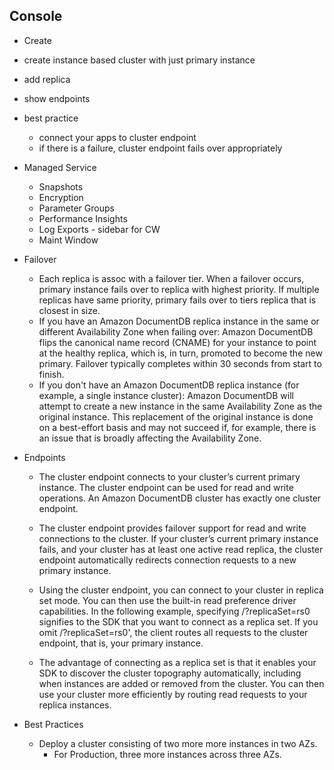 ## Console
- Create
- create instance based cluster with just primary instance
- add replica
- show endpoints 
- best practice 
  - connect your apps to cluster endpoint
  - if there is a failure, cluster endpoint fails over appropriately

- Managed Service
  - Snapshots
  - Encryption
  - Parameter Groups
  - Performance Insights
  - Log Exports - sidebar for CW
  - Maint Window

- Failover
  - Each replica is assoc with a failover tier. When a failover occurs, primary instance fails over to replica with highest priority. If multiple replicas have same priority, primary fails over to tiers replica that is closest in size.
  - If you have an Amazon DocumentDB replica instance in the same or different Availability Zone when failing over: Amazon DocumentDB flips the canonical name record (CNAME) for your instance to point at the healthy replica, which is, in turn, promoted to become the new primary. Failover typically completes within 30 seconds from start to finish.
  - If you don't have an Amazon DocumentDB replica instance (for example, a single instance cluster): Amazon DocumentDB will attempt to create a new instance in the same Availability Zone as the original instance. This replacement of the original instance is done on a best-effort basis and may not succeed if, for example, there is an issue that is broadly affecting the Availability Zone.

- Endpoints
  - The cluster endpoint connects to your cluster’s current primary instance. The cluster endpoint can be used for read and write operations. An Amazon DocumentDB cluster has exactly one cluster endpoint.

  - The cluster endpoint provides failover support for read and write connections to the cluster. If your cluster’s current primary instance fails, and your cluster has at least one active read replica, the cluster endpoint automatically redirects connection requests to a new primary instance.

  - Using the cluster endpoint, you can connect to your cluster in replica set mode. You can then use the built-in read preference driver capabilities. In the following example, specifying /?replicaSet=rs0 signifies to the SDK that you want to connect as a replica set. If you omit /?replicaSet=rs0', the client routes all requests to the cluster endpoint, that is, your primary instance.

  - The advantage of connecting as a replica set is that it enables your SDK to discover the cluster topography automatically, including when instances are added or removed from the cluster. You can then use your cluster more efficiently by routing read requests to your replica instances.


- Best Practices
  - Deploy a cluster consisting of two more more instances in two AZs.
    - For Production, three more instances across three AZs.



